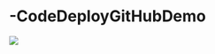 # -CodeDeployGitHubDemo

![](https://codebuild.eu-central-1.amazonaws.com/badges?uuid=eyJlbmNyeXB0ZWREYXRhIjoiMHVFRVpaSTA1R1FwOXNLZGRUVVBBNFYvRFFRTm12TEdIajIyV1l5S1lTQ1VjQTBsejZlUWc3TEFnWUV2MTcwa29iY3dzWm15c0Jkb0ZwOExNVGR2eG9vPSIsIml2UGFyYW1ldGVyU3BlYyI6Imw3Uy9pWEt0VVRUQ2NrWnQiLCJtYXRlcmlhbFNldFNlcmlhbCI6MX0%3D&branch=main)
